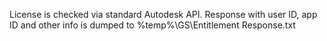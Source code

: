 ﻿License is checked via standard Autodesk API.
Response with user ID, app ID and other info is dumped to
	%temp%\GS\Entitlement Response.txt
